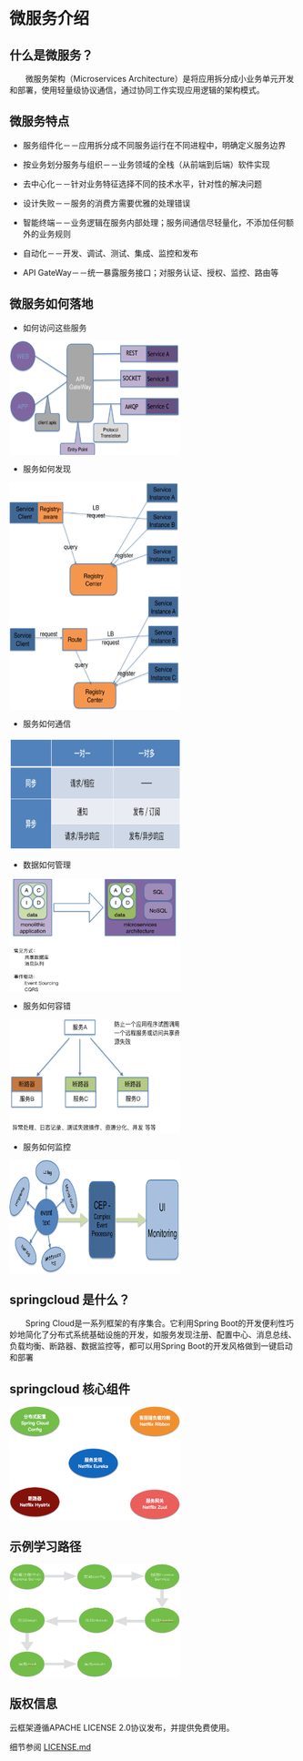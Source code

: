 微服务介绍
===============
  
## 什么是微服务？
&emsp;&emsp;微服务架构（Microservices Architecture）是将应用拆分成小业务单元开发和部署，使用轻量级协议通信，通过协同工作实现应用逻辑的架构模式。
  
## 微服务特点
* 服务组件化－－应用拆分成不同服务运行在不同进程中，明确定义服务边界

* 按业务划分服务与组织－－业务领域的全栈（从前端到后端）软件实现

* 去中心化－－针对业务特征选择不同的技术水平，针对性的解决问题

* 设计失败－－服务的消费方需要优雅的处理错误

* 智能终端－－业务逻辑在服务内部处理；服务间通信尽轻量化，不添加任何额外的业务规则

* 自动化－－开发、调试、测试、集成、监控和发布

* API GateWay－－统一暴露服务接口；对服务认证、授权、监控、路由等

## 微服务如何落地
* 如何访问这些服务

<img src="./image/screenshot_1481696906259.png" width = "300" height = "200" alt="" align=center />

* 服务如何发现

<img src="./image/screenshot_1481696964742.png" width = "300" height = "200" alt="" align=center />


<img src="./image/screenshot_1481696995555.png" width = "300" height = "200" alt="" align=center />

* 服务如何通信

<img src="./image/screenshot_1481697051990.png" width = "300" height = "200" alt="" align=center />

* 数据如何管理

<img src="./image/screenshot_1481697088445.png" width = "300" height = "200" alt="" align=center />

* 服务如何容错

<img src="./image/screenshot_1481697117246.png" width = "300" height = "200" alt="" align=center />

* 服务如何监控

<img src="./image/screenshot_1481697160945.png" width = "300" height = "200" alt="" align=center />

## springcloud 是什么？
&emsp;&emsp;Spring Cloud是一系列框架的有序集合。它利用Spring Boot的开发便利性巧妙地简化了分布式系统基础设施的开发，如服务发现注册、配置中心、消息总线、负载均衡、断路器、数据监控等，都可以用Spring Boot的开发风格做到一键启动和部署


## springcloud 核心组件

<img src="./image/screenshot_1481715023954.png" width = "300" height = "200" alt="" align=center />

## 示例学习路径

<img src="./image/screenshot_method.png" width = "300" height = "200" alt="" align=center />


## 版权信息
  
云框架遵循APACHE LICENSE 2.0协议发布，并提供免费使用。
  
细节参阅 [LICENSE.md](链接)
